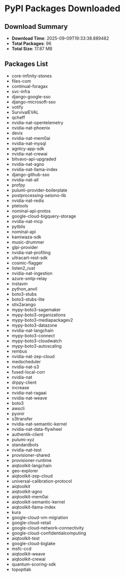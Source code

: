 # PyPI Packages Downloaded

## Download Summary
- **Download Time**: 2025-09-09T19:33:38.889482
- **Total Packages**: 96
- **Total Size**: 17.87 MB

## Packages List
- core-infinity-stones
- files-com
- continual-foragax
- svc-infra
- django-google-sso
- django-microsoft-sso
- votify
- SurvivalEVAL
- qcheff
- nvidia-nat-opentelemetry
- nvidia-nat-phoenix
- devix
- nvidia-nat-mem0ai
- nvidia-nat-mysql
- agntcy-app-sdk
- nvidia-nat-crewai
- bitvavo-api-upgraded
- nvidia-nat-agno
- nvidia-nat-llama-index
- django-github-sso
- nvidia-nat-all
- profpy
- pulumi-provider-boilerplate
- postprocessing-seismo-lib
- nvidia-nat-redis
- ptetools
- nominal-api-protos
- google-cloud-bigquery-storage
- nvidia-nat-mcp
- pytblis
- nominal-api
- kamiwaza-sdk
- music-drummer
- glpi-provider
- nvidia-nat-profiling
- ultracart-rest-sdk
- cosmic-flagger
- listen2_rust
- nvidia-nat-ingestion
- azure-smtp-relay
- instavm
- python_anvil
- boto3-stubs
- boto3-stubs-lite
- stix2arango
- mypy-boto3-sagemaker
- mypy-boto3-organizations
- mypy-boto3-mediapackagev2
- mypy-boto3-datazone
- nvidia-nat-langchain
- mypy-boto3-connect
- mypy-boto3-cloudwatch
- mypy-boto3-autoscaling
- rembus
- nvidia-nat-zep-cloud
- medscheduler
- nvidia-nat-s3
- fused-local-corr
- nvidia-nat
- drppy-client
- increase
- nvidia-nat-ragaai
- nvidia-nat-weave
- boto3
- awscli
- pyonir
- s3transfer
- nvidia-nat-semantic-kernel
- nvidia-nat-data-flywheel
- authentik-client
- pulumi-xyz
- standardbots
- nvidia-nat-test
- provisioner-shared
- provisioner-runtime
- aiqtoolkit-langchain
- geo-explorer
- aiqtoolkit-zep-cloud
- universal-calibration-protocol
- aiqtoolkit
- aiqtoolkit-agno
- aiqtoolkit-mem0ai
- aiqtoolkit-semantic-kernel
- aiqtoolkit-llama-index
- kura
- google-cloud-vm-migration
- google-cloud-retail
- google-cloud-network-connectivity
- google-cloud-confidentialcomputing
- aiqtoolkit-test
- google-cloud-biglake
- msfc-ccd
- aiqtoolkit-weave
- aiqtoolkit-crewai
- quantum-scoring-sdk
- topoptlab
